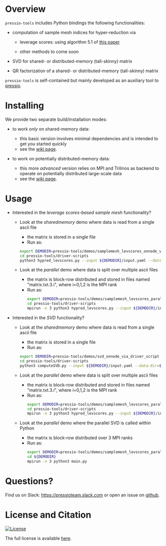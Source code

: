 
# Overview

`pressio-tools` includes Python bindings the following functionalities:

- computation of sample mesh indices for hyper-reduction via

	- leverage scores: using algorithm 5.1 of [this paper](https://arxiv.org/pdf/1903.00911.pdf)

	- other methods to come soon

- SVD for shared- or distributed-memory (tall-skinny) matrix

- QR factorization of a shared- or distributed-memory (tall-skinny) matrix

`pressio-tools` is self-contained but mainly developed as an auxiliary tool to [pressio](https://pressio.github.io/).

<!-- # When to use pressio-tools? -->
<!-- *`pressio-tools` is mainly intended to operate on large data distributed on large-scale machines, but we also support sharemem scenarios.* -->
<!-- For example, suppose you want to use the SVD functionality. If you have a "small" matrix that fits on a single node, using pressio-tools to compute its SVD is excessive, and you (likely) can as easily use scipy.svd or other libraries for shared-memory computing like Eigen. -->
<!-- However, if you have a large tall-skinny matrix distributed over a large machine and need to compute its SVD, then `pressio-tools` is right for you. -->

# Installing

We provide two separate build/installation modes:

- to work *only* on shared-memory data:
  * this basic version involves minimal dependencies and is intended to get you started quickly
  * see the [wiki page](https://github.com/Pressio/pressio-tools/wiki/MPI-build:-requirements-and-installation).

- to work on potentially distributed-memory data:
  * this more *advanced* version relies on MPI and Trilinos as backend to operate on potentially distributed large-scale data
  * see the [wiki page](https://github.com/Pressio/pressio-tools/wiki/MPI-build:-requirements-and-installation).

# Usage

- Interested in the *leverage scores-based sample mesh* functionality?
  - Look at the *sharedmemory* demo where data is read from a single ascii file
	- the matrix is stored in a single file
    - Run as:
	 ```bash
	 export DEMODIR=pressio-tools/demos/samplemesh_levscores_onnode_via_driver_script
	 cd pressio-tools/driver-scripts
	 python3 hypred_levscores.py --input ${DEMODIR}/input.yaml --data-dir=${DEMODIR}`
	 ```

  - Look at the *parallel* demo where data is split over multiple ascii files
    - the matrix is block-row distributed and stored in files named "matrix.txt.3.i", where i=0,1,2 is the MPI rank
    - Run as:
	  ```bash
	  export DEMODIR=pressio-tools/demos/samplemesh_levscores_parallel_via_driver_script
	  cd pressio-tools/driver-scripts
	  mpirun -n 3 python3 hypred_levscores.py --input ${DEMODIR}/input.yaml --data-dir=${DEMODIR}`
	  ```

- Interested in the *SVD* functionality?
  - Look at the *sharedmemory* demo where data is read from a single ascii file
	- the matrix is stored in a single file
    - Run as:
	 ```bash
	 export DEMODIR=pressio-tools/demos/svd_onnode_via_driver_script
	 cd pressio-tools/driver-scripts
	 python3 computeSVD.py --input ${DEMODIR}/input.yaml --data-dir=${DEMODIR}`
	 ```

  - Look at the *parallel* demo where data is split over multiple ascii files
    - the matrix is block-row distributed and stored in files named "matrix.txt.3.i", where i=0,1,2 is the MPI rank
    - Run as:
	  ```bash
	  export DEMODIR=pressio-tools/demos/samplemesh_levscores_parallel_via_driver_script
	  cd pressio-tools/driver-scripts
	  mpirun -n 3 python3 hypred_levscores.py --input ${DEMODIR}/input.yaml --data-dir=${DEMODIR}`
	  ```

  - Look at the *parallel* demo where the parallel SVD is called within Python
    - the matrix is block-row distributed over 3 MPI ranks
    - Run as:
	  ```bash
	  export DEMODIR=pressio-tools/demos/samplemesh_levscores_parallel_via_driver_script
	  cd ${DEMODIR}
	  mpirun -n 3 python3 main.py
	  ```


<!-- - Interested in the *QR* factorizaton? -->
<!--   - You can look at the *distributed* case: -->
<!-- 	- [demo](https://github.com/Pressio/pressio-tools/blob/master/demos/qr.py). -->
<!--     - Run as: `cd demos; mpirun -n 4 python3 qr.py` -->


# Questions?
Find us on Slack: https://pressioteam.slack.com or open an issue on [github](https://github.com/Pressio/pressio-tools).

# License and Citation
[![License](https://img.shields.io/badge/License-BSD%203--Clause-blue.svg)](https://opensource.org/licenses/BSD-3-Clause)

The full license is available [here](https://pressio.github.io/various/license/).
